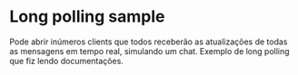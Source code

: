 # Long polling sample
Pode abrir inúmeros clients que todos receberão as atualizações de todas as mensagens em tempo real, simulando um chat.
Exemplo de long polling que fiz lendo documentações.
